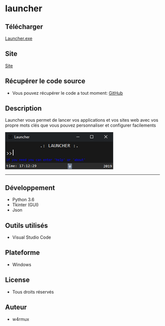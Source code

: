 # launcher

## Télécharger
[Launcher.exe](https://github.com/quentinhouillon/launcher/releases/download/v1.0/Launcher-1.0.zip)

## Site
[Site](https://quentinhouillon.github.io/launcher/)

## Récupérer le code source
- Vous pouvez récupérer le code a tout moment:
[GitHub](https://github.com/quentinhouillon/launcher_interface)

## Description
Launcher vous permet de lancer vos applications et vos
sites web avec vos propre mots clés que vous pouvez personnaliser et configurer 
facilements

![screenshot](img/Capture.png)

---

## Développement
- Python 3.6
- Tkinter (GUI)
- Json

## Outils utilisés
- Visual Studio Code

## Plateforme
- Windows

## License
- Tous droits réservés

## Auteur
- w4rmux
